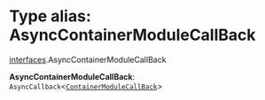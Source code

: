 # Type alias: AsyncContainerModuleCallBack

[interfaces](/auto-docs/free-layout-editor/modules/interfaces.md).AsyncContainerModuleCallBack

**AsyncContainerModuleCallBack**: `AsyncCallback`<[`ContainerModuleCallBack`](/auto-docs/free-layout-editor/types/interfaces.ContainerModuleCallBack.md)>
